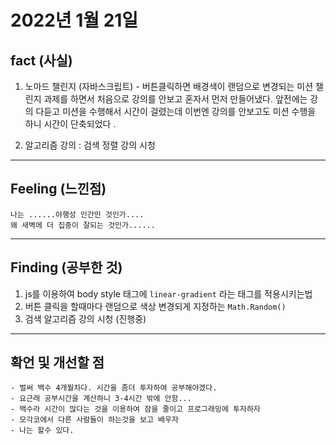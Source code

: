 # 2022년 1월 21일

## fact (사실)

1. 노마드 챌린지 (자바스크립트) - 버튼클릭하면 배경색이 랜덤으로 변경되는 미션
   챌린지 과제를 하면서 처음으로 강의를 안보고 혼자서 먼저 만들어냈다.
   앞전에는 강의 다듣고 미션을 수행해서 시간이 걸렸는데 이번엔 강의를 안보고도 미션 수행을 하니 시간이 단축되었다 .

2. 알고리즘 강의 : 검색 정렬 강의 시청

---

## Feeling (느낀점)

    나는 ......야행성 인간인 것인가....
    왜 새벽에 더 집중이 잘되는 것인가......

---

## Finding (공부한 것)

1. js를 이용하여 body style 태그에 `linear-gradient` 라는 태그를 적용시키는법
2. 버튼 클릭을 할때마다 랜덤으로 색상 변경되게 지정하는 `Math.Random()`
3. 검색 알고리즘 강의 시청 (진행중)

---

## 확언 및 개선할 점

    - 벌써 백수 4개월차다. 시간을 좀더 투자하여 공부해야겠다.
    - 요근래 공부시간을 계산하니 3-4시간 밖에 안함...
    - 백수라 시간이 많다는 것을 이용하여 잠을 줄이고 프로그래밍에 투자하자
    - 모각코에서 다른 사람들이 하는것을 보고 배우자
    - 나는 할수 있다.

